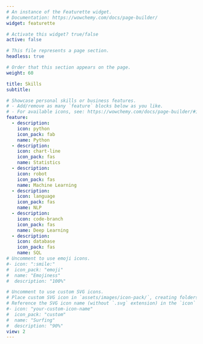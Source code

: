 ```yaml
---
# An instance of the Featurette widget.
# Documentation: https://wowchemy.com/docs/page-builder/
widget: featurette

# Activate this widget? true/false
active: false

# This file represents a page section.
headless: true

# Order that this section appears on the page.
weight: 60

title: Skills
subtitle:

# Showcase personal skills or business features.
# - Add/remove as many `feature` blocks below as you like.
# - For available icons, see: https://wowchemy.com/docs/page-builder/#icons
feature:
  - description:
    icon: python
    icon_pack: fab
    name: Python
  - description:
    icon: chart-line
    icon_pack: fas
    name: Statistics
  - description:
    icon: robot
    icon_pack: fas
    name: Machine Learning
  - description:
    icon: language
    icon_pack: fas
    name: NLP
  - description:
    icon: code-branch
    icon_pack: fas
    name: Deep Learning
  - description:
    icon: database
    icon_pack: fas
    name: SQL
# Uncomment to use emoji icons.
#- icon: ":smile:"
#  icon_pack: "emoji"
#  name: "Emojiness"
#  description: "100%"

# Uncomment to use custom SVG icons.
# Place custom SVG icon in `assets/images/icon-pack/`, creating folders if necessary.
# Reference the SVG icon name (without `.svg` extension) in the `icon` field.
#- icon: "your-custom-icon-name"
#  icon_pack: "custom"
#  name: "Surfing"
#  description: "90%"
view: 2
---
```

